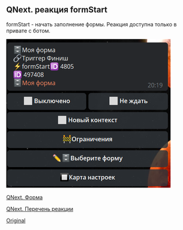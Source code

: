 ## QNext. реакция formStart

formStart - начать заполнение формы. Реакция доступна только в привате с ботом.

![](./1.png)



[QNext. Форма](/docs-test/admin/forms-about)

[QNext. Перечень реакции](/docs-test/reactions)
  
[Original](https://telegra.ph/QNext-admin-reaction-formStart-05-09)